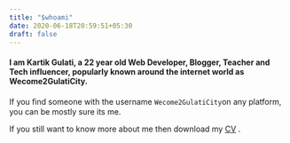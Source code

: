 ```yaml
---
title: "$whoami"
date: 2020-06-18T20:59:51+05:30
draft: false
---
```


#### I am Kartik Gulati, a 22 year old Web Developer, Blogger, Teacher and Tech influencer, popularly known around the internet world as Wecome2GulatiCity.

 If you ﬁnd some­one with the user­name ```Wecome2GulatiCity```on any platform, you can be mostly sure its me.

 If you still want to know more about me then download my [CV](https://www.google.com) .


